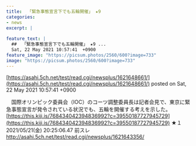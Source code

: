 ```yaml
---
title:  「緊急事態宣言下でも五輪開催」 ★9  
categories:
- news
excerpt: |
  
feature_text: |
  ##  「緊急事態宣言下でも五輪開催」 ★9 ...
  Sat, 22 May 2021 10:57:41  +0900
feature_image: "https://picsum.photos/2560/600?image=733"
image: "https://picsum.photos/2560/600?image=733"
---
```


[https://asahi.5ch.net/test/read.cgi/newsplus/1621648661/](https://asahi.5ch.net/test/read.cgi/newsplus/1621648661/)
posted on Sat, 22 May 2021 10:57:41  +0900

<!--more-->

　国際オリンピック委員会（IOC）のコーツ調整委員長は記者会見で、東京に緊急事態宣言が発令されている状況でも、五輪を開催する考えを示した。 [https://this.kiji.is/768434042394836992?c=39550187727945729](https://this.kiji.is/768434042394836992?c=39550187727945729) ★１　2021/05/21(金) 20:25:06.47 前スレ http://asahi.5ch.net/test/read.cgi/newsplus/1621643356/
